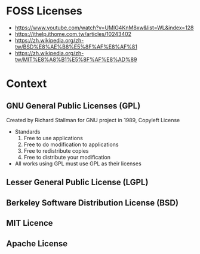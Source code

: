 # FOSS Licenses
- https://www.youtube.com/watch?v=UMIG4KnM8xw&list=WL&index=128
- https://ithelp.ithome.com.tw/articles/10243402
- https://zh.wikipedia.org/zh-tw/BSD%E8%AE%B8%E5%8F%AF%E8%AF%81
- https://zh.wikipedia.org/zh-tw/MIT%E8%A8%B1%E5%8F%AF%E8%AD%89

# Context

## GNU General Public Licenses (GPL)
Created by Richard Stallman for GNU project in 1989, Copyleft License

- Standards
    1. Free to use applications
    2. Free to do modification to applications
    3. Free to redistribute copies
    4. Free to distribute your modification
- All works using GPL must use GPL as their licenses

## Lesser General Public License (LGPL)

## Berkeley Software Distribution License (BSD)

## MIT Licence

## Apache License
